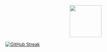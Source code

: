 <div id="header" align="center">
  <img src="https://media.giphy.com/media/M9gbBd9nbDrOTu1Mqx/giphy.gif" width="100"/>
</div>

[![GitHub Streak](https://github-readme-streak-stats.herokuapp.com?user=Nguyenybin2015&theme=dracula)](https://git.io/streak-stats)
